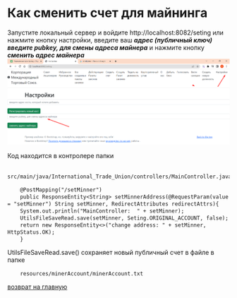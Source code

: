 # Как сменить счет для майнинга

Запустите локальный сервер и войдите http://localhost:8082/seting
или нажмите кнопку настройки, введите ваш ***адрес (публичный ключ)*** 
 ***введите pubkey, для смены адреса майнера*** и нажмите кнопку
***сменить адрес майнера***
![сменить адрес майнера](../screenshots/change-miner.png)

Код находится в контролере папки 
````
    src/main/java/International_Trade_Union/controllers/MainController.java
````
````
    @PostMapping("/setMinner")
    public ResponseEntity<String> setMinnerAddress(@RequestParam(value = "setMinner") String setMinner, RedirectAttributes redirectAttrs){
    System.out.println("MainController:  " + setMinner);
    UtilsFileSaveRead.save(setMinner, Seting.ORIGINAL_ACCOUNT, false);
    return new ResponseEntity<>("change address: " + setMinner, HttpStatus.OK);
    }
````

UtilsFileSaveRead.save() сохраняет новый публичный счет в файле
в папке
````
    resources/minerAccount/minerAccount.txt
````

[возврат на главную](./documentationRus.md)